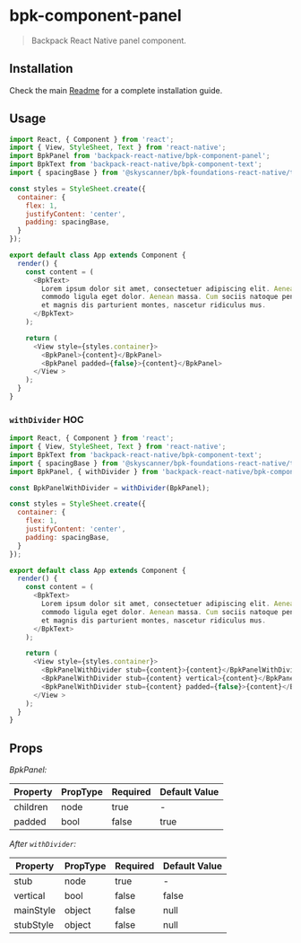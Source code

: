 # bpk-component-panel

> Backpack React Native panel component.

## Installation

Check the main [Readme](https://github.com/skyscanner/backpack-react-native#usage) for a complete installation guide.

## Usage

```js
import React, { Component } from 'react';
import { View, StyleSheet, Text } from 'react-native';
import BpkPanel from 'backpack-react-native/bpk-component-panel';
import BpkText from 'backpack-react-native/bpk-component-text';
import { spacingBase } from '@skyscanner/bpk-foundations-react-native/tokens/base.react.native';

const styles = StyleSheet.create({
  container: {
    flex: 1,
    justifyContent: 'center',
    padding: spacingBase,
  }
});

export default class App extends Component {
  render() {
    const content = (
      <BpkText>
        Lorem ipsum dolor sit amet, consectetuer adipiscing elit. Aenean
        commodo ligula eget dolor. Aenean massa. Cum sociis natoque penatibus
        et magnis dis parturient montes, nascetur ridiculus mus.
      </BpkText>
    );

    return (
      <View style={styles.container}>
        <BpkPanel>{content}</BpkPanel>
        <BpkPanel padded={false}>{content}</BpkPanel>
      </View >
    );
  }
}
```

### `withDivider` HOC

```js
import React, { Component } from 'react';
import { View, StyleSheet, Text } from 'react-native';
import BpkText from 'backpack-react-native/bpk-component-text';
import { spacingBase } from '@skyscanner/bpk-foundations-react-native/tokens/base.react.native';
import BpkPanel, { withDivider } from 'backpack-react-native/bpk-component-panel';

const BpkPanelWithDivider = withDivider(BpkPanel);

const styles = StyleSheet.create({
  container: {
    flex: 1,
    justifyContent: 'center',
    padding: spacingBase,
  }
});

export default class App extends Component {
  render() {
    const content = (
      <BpkText>
        Lorem ipsum dolor sit amet, consectetuer adipiscing elit. Aenean
        commodo ligula eget dolor. Aenean massa. Cum sociis natoque penatibus
        et magnis dis parturient montes, nascetur ridiculus mus.
      </BpkText>
    );

    return (
      <View style={styles.container}>
        <BpkPanelWithDivider stub={content}>{content}</BpkPanelWithDivider>
        <BpkPanelWithDivider stub={content} vertical>{content}</BpkPanelWithDivider>
        <BpkPanelWithDivider stub={content} padded={false}>{content}</BpkPanelWithDivider>
      </View >
    );
  }
}
```

## Props

*BpkPanel:*

| Property   | PropType  | Required | Default Value |
| ---------- | --------- | -------- | ------------- |
| children   | node      | true     | -             |
| padded     | bool      | false    | true          |

*After `withDivider`:*

| Property   | PropType  | Required | Default Value |
| ---------- | --------- | -------- | ------------- |
| stub       | node      | true     | -             |
| vertical   | bool      | false    | false         |
| mainStyle  | object    | false    | null          |
| stubStyle  | object    | false    | null          |
